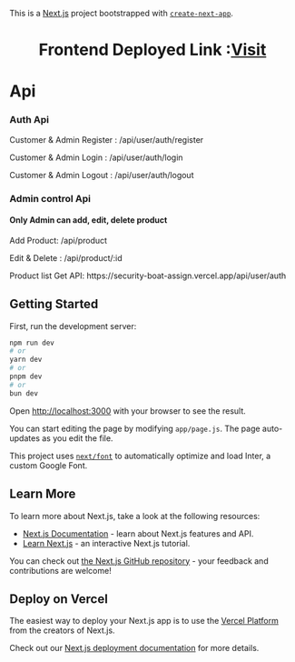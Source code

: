 This is a [Next.js](https://nextjs.org/) project bootstrapped with [`create-next-app`](https://github.com/vercel/next.js/tree/canary/packages/create-next-app).
 <div align="center">
   <h1>Frontend Deployed Link :<a href="https://security-boat-assign.vercel.app/" target="_blank">Visit</a></h1>
 </div>


<div>
  <h1>Api</h1>
  <h3>Auth Api</h3>
  <p>Customer & Admin Register : /api/user/auth/register</p>
  <p>Customer & Admin Login : /api/user/auth/login</p>
  <p>Customer & Admin Logout : /api/user/auth/logout</p>
  <h3>Admin control Api</h3>
  <h4>Only Admin can add, edit, delete product </h4>
  <p>Add Product: /api/product</p>
  <p>Edit & Delete : /api/product/:id</p>
  <p>Product list Get API: https://security-boat-assign.vercel.app/api/user/auth</p>
</div>

 
## Getting Started

First, run the development server:

```bash
npm run dev
# or
yarn dev
# or
pnpm dev
# or
bun dev
```

Open [http://localhost:3000](http://localhost:3000) with your browser to see the result.

You can start editing the page by modifying `app/page.js`. The page auto-updates as you edit the file.

This project uses [`next/font`](https://nextjs.org/docs/basic-features/font-optimization) to automatically optimize and load Inter, a custom Google Font.

## Learn More

To learn more about Next.js, take a look at the following resources:

- [Next.js Documentation](https://nextjs.org/docs) - learn about Next.js features and API.
- [Learn Next.js](https://nextjs.org/learn) - an interactive Next.js tutorial.

You can check out [the Next.js GitHub repository](https://github.com/vercel/next.js/) - your feedback and contributions are welcome!

## Deploy on Vercel

The easiest way to deploy your Next.js app is to use the [Vercel Platform](https://vercel.com/new?utm_medium=default-template&filter=next.js&utm_source=create-next-app&utm_campaign=create-next-app-readme) from the creators of Next.js.

Check out our [Next.js deployment documentation](https://nextjs.org/docs/deployment) for more details.
